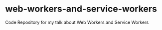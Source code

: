 # web-workers-and-service-workers
Code Repository for my talk about Web Workers and Service Workers
